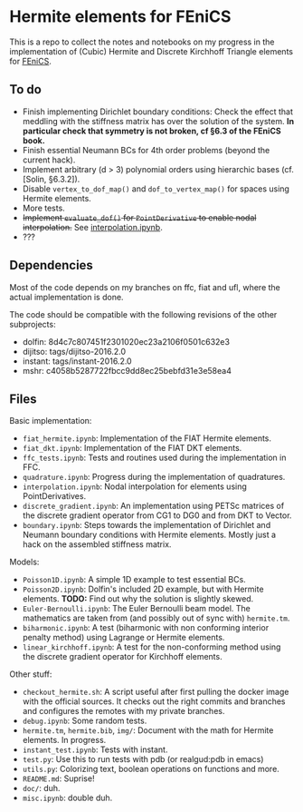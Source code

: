 # Hermite elements for FEniCS #

This is a repo to collect the notes and notebooks on my progress in
the implementation of (Cubic) Hermite and Discrete Kirchhoff Triangle
elements for [FEniCS](https://fenicsproject.org/).

## To do ##

* Finish implementing Dirichlet boundary conditions: Check the effect
  that meddling with the stiffness matrix has over the solution of the
  system. **In particular check that symmetry is not broken, cf §6.3 of
  the FEniCS book.**
* Finish essential Neumann BCs for 4th order problems (beyond
  the current hack).
* Implement arbitrary (d > 3) polynomial orders using hierarchic bases
  (cf. [Solin, §6.3.2]).
* Disable `vertex_to_dof_map()` and `dof_to_vertex_map()` for spaces
  using Hermite elements.
* More tests.
* <strike>Implement `evaluate_dof()` for `PointDerivative` to enable
  nodal interpolation.</strike> See 
  [interpolation.ipynb](interpolation.ipynb).
* ???

## Dependencies ##

Most of the code depends on my branches on ffc, fiat and ufl, where
the actual implementation is done.

The code should be compatible with the following revisions of the
other subprojects:

* dolfin: 8d4c7c807451f2301020ec23a2106f0501c632e3
* dijitso: tags/dijitso-2016.2.0
* instant: tags/instant-2016.2.0
* mshr: c4058b5287722fbcc9dd8ec25bebfd31e3e58ea4

## Files ##

Basic implementation:

* `fiat_hermite.ipynb`: Implementation of the FIAT Hermite elements.
* `fiat_dkt.ipynb`: Implementation of the FIAT DKT elements.
* `ffc_tests.ipynb`: Tests and routines used during the implementation
  in FFC.
* `quadrature.ipynb`: Progress during the implementation of
   quadratures.
* `interpolation.ipynb`: Nodal interpolation for elements using
  PointDerivatives.
* `discrete_gradient.ipynb`: An implementation using PETSc matrices of
  the discrete gradient operator from CG1 to DG0 and from DKT to
  Vector<P2>.
* `boundary.ipynb`: Steps towards the implementation of Dirichlet and
  Neumann boundary conditions with Hermite elements. Mostly just a
  hack on the assembled stiffness matrix.

Models:

* `Poisson1D.ipynb`: A simple 1D example to test essential BCs.
* `Poisson2D.ipynb`: Dolfin's included 2D example, but with Hermite
  elements. **TODO:** Find out why the solution is slightly
  skewed.
* `Euler-Bernoulli.ipynb`: The Euler Bernoulli beam model. The
   mathematics are taken from (and possibly out of sync with)
   `hermite.tm`.
* `biharmonic.ipynb`: A test (biharmonic with non conforming interior
   penalty method) using Lagrange or Hermite elements.
* `linear_kirchhoff.ipynb`: A test for the non-conforming method
  using the discrete gradient operator for Kirchhoff elements.

Other stuff:

* `checkout_hermite.sh`: A script useful after first pulling the
  docker image with the official sources. It checks out the right
  commits and branches and configures the remotes with my private
  branches.
* `debug.ipynb`: Some random tests.
* `hermite.tm`, `hermite.bib`, `img/`: Document with the math for
  Hermite elements. In progress.
* `instant_test.ipynb`: Tests with instant.
* `test.py`: Use this to run tests with pdb (or realgud:pdb in emacs)
* `utils.py`: Colorizing text, boolean operations on functions and more.
* `README.md`: Suprise!
* `doc/`: duh.
* `misc.ipynb`: double duh.
